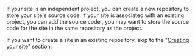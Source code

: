 If your site is an independent project, you can create a new repository to store your site's source code. If your site is associated with an existing project, you can add the source code , you may want to store the source code for the site in the same repository as the project.



If you want to create a site in an existing repository, skip to the "[Creating your site](#creating-your-site)" section.
